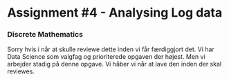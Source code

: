 # Assignment #4 - Analysing Log data 
### Discrete Mathematics

Sorry hvis i når at skulle reviewe dette inden vi får færdiggjort det. Vi har Data Science som valgfag og prioriterede opgaven der højest. Men vi arbejder stadig på denne opgave. Vi håber vi når at lave den inden der skal reviewes. 


